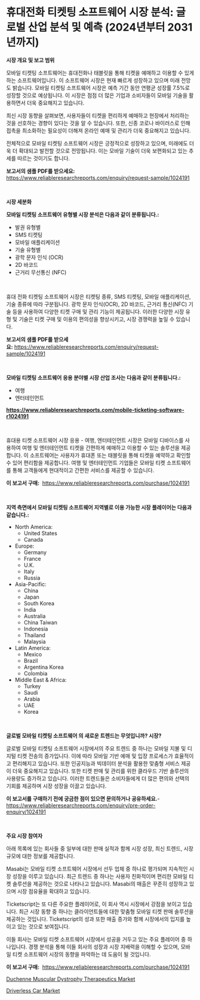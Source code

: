 <p><h1>휴대전화 티켓팅 소프트웨어 시장 분석: 글로벌 산업 분석 및 예측 (2024년부터 2031년까지)</h1></p><p><strong>시장 개요 및 보고 범위</strong></p>
<p><p>모바일 티켓팅 소프트웨어는 휴대전화나 태블릿을 통해 티켓을 예매하고 이용할 수 있게 하는 소프트웨어입니다. 이 소프트웨어 시장은 현재 빠르게 성장하고 있으며 미래 전망도 밝습니다. 모바일 티켓팅 소프트웨어 시장은 예측 기간 동안 연평균 성장률 7.5%로 성장할 것으로 예상됩니다. 이 시장은 점점 더 많은 기업과 소비자들이 모바일 기술을 활용하면서 더욱 중요해지고 있습니다.</p><p>최신 시장 동향을 살펴보면, 사용자들이 티켓을 편리하게 예매하고 현장에서 처리하는 것을 선호하는 경향이 있다는 것을 알 수 있습니다. 또한, 신종 코로나 바이러스로 인해 접촉을 최소화하는 필요성이 더해져 온라인 예매 및 관리가 더욱 중요해지고 있습니다.</p><p>전체적으로 모바일 티켓팅 소프트웨어 시장은 긍정적으로 성장하고 있으며, 미래에도 더욱 더 확대되고 발전할 것으로 전망됩니다. 이는 모바일 기술이 더욱 보편화되고 있는 추세를 따르는 것이기도 합니다.</p></p>
<p><strong>보고서의 샘플 PDF를 받으세요:</strong> <a href="https://www.reliableresearchreports.com/enquiry/request-sample/1024191">https://www.reliableresearchreports.com/enquiry/request-sample/1024191</a></p>
<p>&nbsp;</p>
<p><strong>시장 세분화</strong></p>
<p><strong>모바일 티켓팅 소프트웨어 유형별 시장 분석은 다음과 같이 분류됩니다.:</strong></p>
<p><ul><li>발권 유형별</li><li>SMS 티켓팅</li><li>모바일 애플리케이션</li><li>기술 유형별</li><li>광학 문자 인식 (OCR)</li><li>2D 바코드</li><li>근거리 무선통신 (NFC)</li></ul></p>
<p>&nbsp;</p>
<p><p>휴대 전화 티켓팅 소프트웨어 시장은 티켓팅 종류, SMS 티켓팅, 모바일 애플리케이션, 기술 종류에 따라 구분됩니다. 광학 문자 인식(OCR), 2D 바코드, 근거리 통신(NFC) 기술 등을 사용하여 다양한 티켓 구매 및 관리 기능이 제공됩니다. 이러한 다양한 시장 유형 및 기술은 티켓 구매 및 이용의 편의성을 향상시키고, 시장 경쟁력을 높일 수 있습니다.</p></p>
<p><strong>보고서의 샘플 PDF를 받으세요:</strong>&nbsp;<a href="https://www.reliableresearchreports.com/enquiry/request-sample/1024191">https://www.reliableresearchreports.com/enquiry/request-sample/1024191</a></p>
<p>&nbsp;</p>
<p><strong> 모바일 티켓팅 소프트웨어 응용 분야별 시장 산업 조사는 다음과 같이 분류됩니다.:</strong></p>
<p><ul><li>여행</li><li>엔터테인먼트</li></ul></p>
<p><strong><a href="https://www.reliableresearchreports.com/mobile-ticketing-software-r1024191">https://www.reliableresearchreports.com/mobile-ticketing-software-r1024191</a></strong></p>
<p>&nbsp;</p>
<p><p>휴대용 티켓 소프트웨어 시장 응용 - 여행, 엔터테인먼트 시장은 모바일 디바이스를 사용하여 여행 및 엔터테인먼트 티켓을 간편하게 예매하고 이용할 수 있는 솔루션을 제공합니다. 이 소프트웨어는 사용자가 휴대폰 또는 태블릿을 통해 티켓을 예약하고 확인할 수 있어 편리함을 제공합니다. 여행 및 엔터테인먼트 기업들은 모바일 티켓 소프트웨어를 통해 고객들에게 현대적이고 간편한 서비스를 제공할 수 있습니다.</p></p>
<p><strong>이 보고서 구매:</strong>&nbsp; <a href="https://www.reliableresearchreports.com/purchase/1024191">https://www.reliableresearchreports.com/purchase/1024191</a></p>
<p>&nbsp;</p>
<p><strong>지역 측면에서 모바일 티켓팅 소프트웨어 지역별로 이용 가능한 시장 플레이어는 다음과 같습니다.:</strong></p>
<p><ul>
    <li>
        North America:
        <ul>
            <li>United States</li>
            <li>Canada</li>
        </ul>
    </li>
    <li>
        Europe:
        <ul>
            <li>Germany</li>
            <li>France</li>
            <li>U.K.</li>
            <li>Italy</li>
            <li>Russia</li>
        </ul>
    </li>
    <li>
        Asia-Pacific:
        <ul>
            <li>China</li>
            <li>Japan</li>
            <li>South Korea</li>
            <li>India</li>
            <li>Australia</li>
            <li>China Taiwan</li>
            <li>Indonesia</li>
            <li>Thailand</li>
            <li>Malaysia</li>
        </ul>
    </li>
    <li>
        Latin America:
        <ul>
            <li>Mexico</li>
            <li>Brazil</li>
            <li>Argentina Korea</li>
            <li>Colombia</li>
        </ul>
    </li>
    <li>
        Middle East & Africa:
        <ul>
            <li>Turkey</li>
            <li>Saudi</li>
            <li>Arabia</li>
            <li>UAE</li>
            <li>Korea</li>
        </ul>
    </li>
    </ul></p>
<p>&nbsp;</p>
<p><strong>글로벌 모바일 티켓팅 소프트웨어 의 새로운 트렌드는 무엇입니까? 시장?</strong></p>
<p><p>글로벌 모바일 티켓팅 소프트웨어 시장에서의 주요 트렌드 중 하나는 모바일 지불 및 디지털 티켓 전송의 증가입니다. 이에 따라 모바일 기반 예매 및 입장 프로세스가 효율적이고 편리해지고 있습니다. 또한 인공지능과 빅데이터 분석을 활용한 맞춤형 서비스 제공이 더욱 중요해지고 있습니다. 또한 티켓 판매 및 관리를 위한 클라우드 기반 솔루션의 사용량도 증가하고 있습니다. 이러한 트렌드들은 소비자들에게 더 많은 편의와 선택의 기회를 제공하며 시장 성장을 이끌고 있습니다.</p></p>
<p><strong>이 보고서를 구매하기 전에 궁금한 점이 있으면 문의하거나 공유하세요.</strong>- <a href="https://www.reliableresearchreports.com/enquiry/pre-order-enquiry/1024191">https://www.reliableresearchreports.com/enquiry/pre-order-enquiry/1024191</a></p>
<p>&nbsp;</p>
<p><strong>주요 시장 참여자</strong></p>
<p><p>아래 목록에 있는 회사들 중 일부에 대한 판매 실적과 함께 시장 성장, 최신 트렌드, 시장 규모에 대한 정보를 제공합니다. </p><p>Masabi는 모바일 티켓 소프트웨어 시장에서 선두 업체 중 하나로 평가되며 지속적인 시장 성장을 이루고 있습니다. 최근 트렌드 중 하나는 사용자 친화적이며 편리한 모바일 티켓 솔루션을 제공하는 것으로 나타나고 있습니다. Masabi의 매출은 꾸준히 성장하고 있으며 시장 점유율을 확대하고 있습니다.</p><p>Ticketscript는 또 다른 주요한 플레이어로, 이 회사 역시 시장에서 강점을 보이고 있습니다. 최근 시장 동향 중 하나는 클라이언트들에 대한 맞춤형 모바일 티켓 판매 솔루션을 제공하는 것입니다. Ticketscript의 성과 또한 매출 증가와 함께 시장에서의 입지를 높이고 있는 것으로 보여집니다. </p><p>이들 회사는 모바일 티켓 소프트웨어 시장에서 성공을 거두고 있는 주요 플레이어 중 하나입니다. 경쟁 분석을 통해 이들 회사의 성장과 시장 지배력을 이해할 수 있으며, 모바일 티켓 소프트웨어 시장의 동향을 파악하는 데 도움이 될 것입니다.</p></p>
<p><strong>이 보고서 구매:</strong>&nbsp;&nbsp;<a href="https://www.reliableresearchreports.com/purchase/1024191">https://www.reliableresearchreports.com/purchase/1024191</a></p>
<p><p><a href="https://github.com/nancykennedykellievqfqt2/Market-Research-Report-List-2/blob/main/duchenne-muscular-dystrophy-therapeutics-market.md">Duchenne Muscular Dystrophy Therapeutics Market</a></p><p><a href="https://github.com/seekum/Market-Research-Report-List-2/blob/main/driverless-car-market.md">Driverless Car Market</a></p></p>